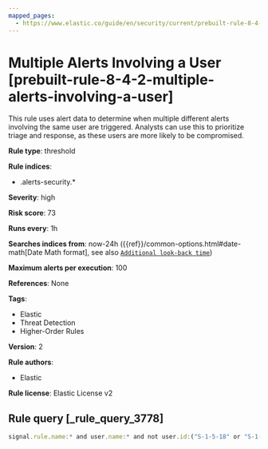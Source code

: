 ```yaml
---
mapped_pages:
  - https://www.elastic.co/guide/en/security/current/prebuilt-rule-8-4-2-multiple-alerts-involving-a-user.html
---
```


# Multiple Alerts Involving a User [prebuilt-rule-8-4-2-multiple-alerts-involving-a-user]

This rule uses alert data to determine when multiple different alerts involving the same user are triggered. Analysts can use this to prioritize triage and response, as these users are more likely to be compromised.

**Rule type**: threshold

**Rule indices**:

* .alerts-security.*

**Severity**: high

**Risk score**: 73

**Runs every**: 1h

**Searches indices from**: now-24h ({{ref}}/common-options.html#date-math[Date Math format], see also [`Additional look-back time`](docs-content://solutions/security/detect-and-alert/create-detection-rule.md#rule-schedule))

**Maximum alerts per execution**: 100

**References**: None

**Tags**:

* Elastic
* Threat Detection
* Higher-Order Rules

**Version**: 2

**Rule authors**:

* Elastic

**Rule license**: Elastic License v2

## Rule query [_rule_query_3778]

```js
signal.rule.name:* and user.name:* and not user.id:("S-1-5-18" or "S-1-5-19" or "S-1-5-20")
```


